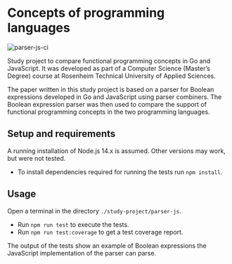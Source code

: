 # Concepts of programming languages

![parser-js-ci](https://github.com/m-voit/concepts-of-programming-languages/workflows/parser-js-ci/badge.svg)

Study project to compare functional programming concepts in Go and JavaScript.
It was developed as part of a Computer Science (Master’s Degree) course at Rosenheim Technical University of Applied Sciences.

The paper written in this study project is based on a parser for Boolean expressions developed in Go and JavaScript using parser combiners.
The Boolean expression parser was then used to compare the support of functional programming concepts in the two programming languages.

## Setup and requirements

A running installation of Node.js 14.x is assumed. Other versions may work, but were not tested.

- To install dependencies required for running the tests run `npm install`.

## Usage

Open a terminal in the directory `./study-project/parser-js`.

- Run `npm run test` to execute the tests.
- Run `npm run test:coverage` to get a test coverage report.

The output of the tests show an example of Boolean expressions the JavaScript implementation of the parser can parse.
